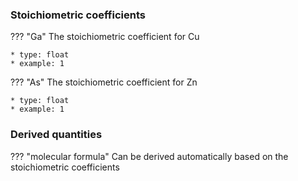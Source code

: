 ### Stoichiometric coefficients
??? "Ga"
    The stoichiometric coefficient for Cu

    * type: float
    * example: 1

??? "As"
    The stoichiometric coefficient for Zn

    * type: float
    * example: 1

### Derived quantities
??? "molecular formula"
    Can be derived automatically based on the stoichiometric coefficients